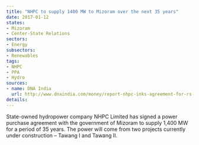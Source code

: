 ```yaml
---
title: "NHPC to supply 1400 MW to Mizoram over the next 35 years"
date: 2017-01-12
states:
- Mizoram
- Center-State Relations
sectors:
- Energy
subsectors:
- Renewables
tags:
- NHPC
- PPA
- Hydro
sources:
- name: DNA India
  url: http://www.dnaindia.com/money/report-nhpc-inks-agreement-for-rs-14000-cr-tawang-plants-2289376
details:
---
```


State-owned hydropower company NHPC Limited has signed a power purchase agreement with the government of Mizoram to supply 1,400 MW for a period of 35 years. The power will come from two projects currently under construction – Tawang I and Tawang II.
